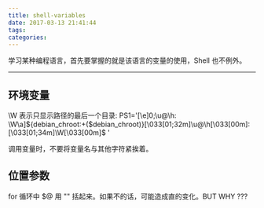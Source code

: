 ```yaml
---
title: shell-variables
date: 2017-03-13 21:41:44
tags:
categories:
---
```


学习某种编程语言，首先要掌握的就是该语言的变量的使用，Shell 也不例外。

<!--more-->

---

## 环境变量

\W 表示只显示路径的最后一个目录:
PS1='\[\e]0;\u@\h: \W\a\]${debian_chroot:+($debian_chroot)}\[\033[01;32m\]\u@\h\[\033[00m\]:\[\033[01;34m\]\W\[\033[00m\]\$ '

调用变量时，不要将变量名与其他字符紧挨着。

## 位置参数

for 循环中 $@ 用 "" 括起来。如果不的话，可能造成直的变化。BUT WHY ???
